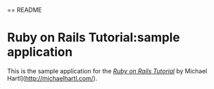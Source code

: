 == README

# Ruby on Rails Tutorial:sample application

This is the sample application for 
the [*Ruby on Rails Tutorial*](http://railstutorial.org/)
by Michael Hartl](http://michaelhartl.com/).
